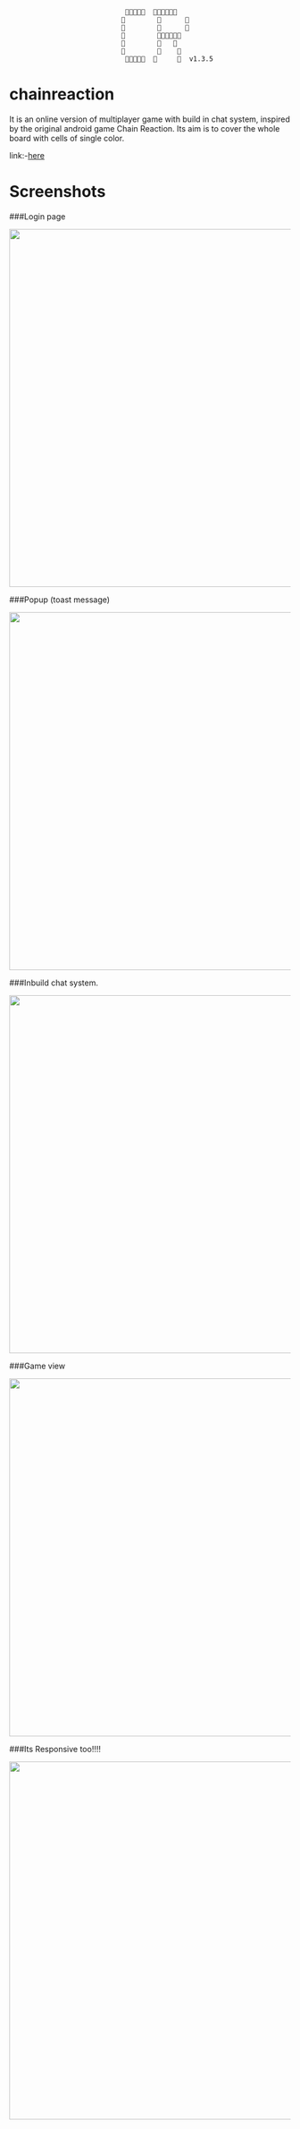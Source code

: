 
                                     
                                               
                                              
                                          
                                              
                                              
                                          v1.3.5
                                                

# chainreaction
It is an online version of multiplayer game with build in chat system, inspired by the original android game Chain Reaction. Its aim is to cover the whole board with cells of single color.

link:-<a href="https://onlinechainreaction.herokuapp.com" target="_Blank">here</a>

# Screenshots

###Login page
<center><img src="scrot/home.png" width="640"/></center>

###Popup (toast message)
<center><img src="scrot/initial.png" width="640"/></center>

###Inbuild chat system.
<center><img src="scrot/messenger.png" width="640"/></center>

###Game view
<center><img src="scrot/game.png" width="640"/></center>

###Its Responsive too!!!!
<center><img src="scrot/mobgame.png" width="640"/></center>


